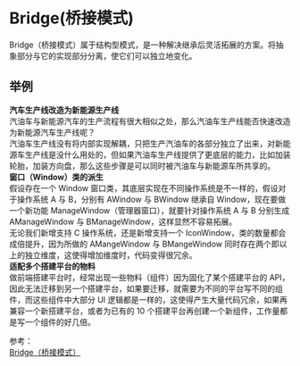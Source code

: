 # Bridge(桥接模式)
Bridge（桥接模式）属于结构型模式，是一种解决继承后灵活拓展的方案。将抽象部分与它的实现部分分离，使它们可以独立地变化。
## 举例
**汽车生产线改造为新能源生产线**  
汽油车与新能源汽车的生产流程有很大相似之处，那么汽油车生产线能否快速改造为新能源汽车生产线呢？  
汽油车生产线没有将内部实现解耦，只把生产汽油车的各部分独立了出来，对新能源车生产线是没什么用处的，但如果汽油车生产线提供了更底层的能力，比如加装轮胎，加装方向盘，那么这些步骤是可以同时被汽油车与新能源车所共享的。  
**窗口（Window）类的派生**  
假设存在一个 Window 窗口类，其底层实现在不同操作系统是不一样的，假设对于操作系统 A 与 B，分别有 AWindow 与 BWindow 继承自 Window，现在要做一个新功能 ManageWindow（管理器窗口），就要针对操作系统 A 与 B 分别生成 AManageWindow 与 BManageWindow，这样显然不容易拓展。  
无论我们新增支持 C 操作系统，还是新增支持一个 IconWindow，类的数量都会成倍提升，因为所做的 AMangeWindow 与 BMangeWindow 同时存在两个即以上的独立维度，这使得增加维度时，代码变得很冗余。  
**适配多个搭建平台的物料**  
做前端搭建平台时，经常出现一些物料（组件）因为固化了某个搭建平台的 API，因此无法迁移到另一个搭建平台，如果要迁移，就需要为不同的平台写不同的组件，而这些组件中大部分 UI 逻辑都是一样的，这使得产生大量代码冗余，如果再兼容一个新搭建平台，或者为已有的 10 个搭建平台再创建一个新组件，工作量都是写一个组件的好几倍。

参考：  
[Bridge（桥接模式）](https://github.com/ascoders/weekly/blob/master/%E8%AE%BE%E8%AE%A1%E6%A8%A1%E5%BC%8F/173.%E7%B2%BE%E8%AF%BB%E3%80%8A%E8%AE%BE%E8%AE%A1%E6%A8%A1%E5%BC%8F%20-%20Bridge%20%E6%A1%A5%E6%8E%A5%E6%A8%A1%E5%BC%8F%E3%80%8B.md)
